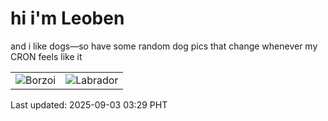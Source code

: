 # hi i'm Leoben

and i like dogs—so have some random dog pics that change whenever my CRON feels like it

|  |  |
|--------|----------|
| ![Borzoi](https://random-dog-vercel.vercel.app/api/random-borzoi?v=1756841397) | ![Labrador](https://random-dog-vercel.vercel.app/api/random-labrador?v=1756841397) |

Last updated: 2025-09-03 03:29 PHT
